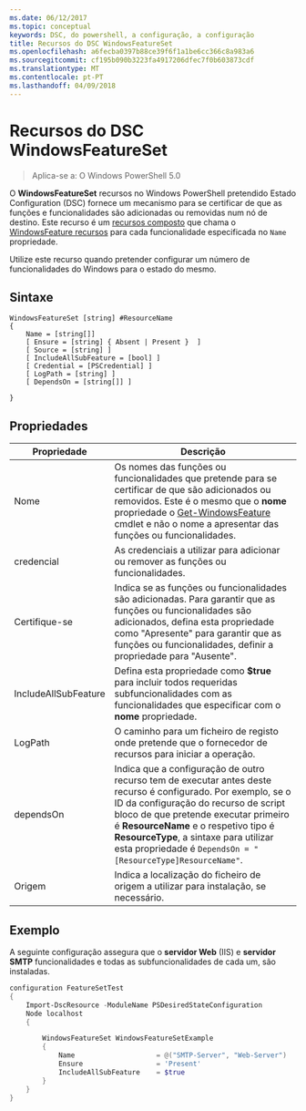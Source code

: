 ```yaml
---
ms.date: 06/12/2017
ms.topic: conceptual
keywords: DSC, do powershell, a configuração, a configuração
title: Recursos do DSC WindowsFeatureSet
ms.openlocfilehash: a6fecba0397b88ce39f6f1a1be6cc366c8a983a6
ms.sourcegitcommit: cf195b090b3223fa4917206dfec7f0b603873cdf
ms.translationtype: MT
ms.contentlocale: pt-PT
ms.lasthandoff: 04/09/2018
---
```

# <a name="dsc-windowsfeatureset-resource"></a>Recursos do DSC WindowsFeatureSet

> Aplica-se a: O Windows PowerShell 5.0

O **WindowsFeatureSet** recursos no Windows PowerShell pretendido Estado Configuration (DSC) fornece um mecanismo para se certificar de que as funções e funcionalidades são adicionadas ou removidas num nó de destino.
Este recurso é um [recursos composto](authoringResourceComposite.md) que chama o [WindowsFeature recursos](windowsfeatureResource.md) para cada funcionalidade especificada no `Name` propriedade.

Utilize este recurso quando pretender configurar um número de funcionalidades do Windows para o estado do mesmo.

## <a name="syntax"></a>Sintaxe

```
WindowsFeatureSet [string] #ResourceName
{
    Name = [string[]]
    [ Ensure = [string] { Absent | Present }  ]
    [ Source = [string] ]
    [ IncludeAllSubFeature = [bool] ]
    [ Credential = [PSCredential] ]
    [ LogPath = [string] ]
    [ DependsOn = [string[]] ]

}
```

## <a name="properties"></a>Propriedades

|  Propriedade  |  Descrição   |
|---|---|
| Nome| Os nomes das funções ou funcionalidades que pretende para se certificar de que são adicionados ou removidos. Este é o mesmo que o **nome** propriedade o [Get-WindowsFeature](https://technet.microsoft.com/en-us/library/jj205469.aspx) cmdlet e não o nome a apresentar das funções ou funcionalidades.|
| credencial| As credenciais a utilizar para adicionar ou remover as funções ou funcionalidades.|
| Certifique-se| Indica se as funções ou funcionalidades são adicionadas. Para garantir que as funções ou funcionalidades são adicionados, defina esta propriedade como "Apresente" para garantir que as funções ou funcionalidades, definir a propriedade para "Ausente".|
| IncludeAllSubFeature| Defina esta propriedade como **$true** para incluir todos requeridas subfuncionalidades com as funcionalidades que especificar com o **nome** propriedade.|
| LogPath| O caminho para um ficheiro de registo onde pretende que o fornecedor de recursos para iniciar a operação.|
| dependsOn| Indica que a configuração de outro recurso tem de executar antes deste recurso é configurado. Por exemplo, se o ID da configuração do recurso de script bloco de que pretende executar primeiro é __ResourceName__ e o respetivo tipo é __ResourceType__, a sintaxe para utilizar esta propriedade é `DependsOn = "[ResourceType]ResourceName"`.|
| Origem| Indica a localização do ficheiro de origem a utilizar para instalação, se necessário.|

## <a name="example"></a>Exemplo

A seguinte configuração assegura que o **servidor Web** (IIS) e **servidor SMTP** funcionalidades e todas as subfuncionalidades de cada um, são instaladas.

```powershell
configuration FeatureSetTest
{
    Import-DscResource -ModuleName PSDesiredStateConfiguration
    Node localhost
    {

        WindowsFeatureSet WindowsFeatureSetExample
        {
            Name                    = @("SMTP-Server", "Web-Server")
            Ensure                  = 'Present'
            IncludeAllSubFeature    = $true
        }
    }
}
```